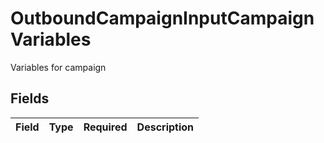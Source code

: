 # OutboundCampaignInputCampaignVariables

Variables for campaign


## Fields

| Field       | Type        | Required    | Description |
| ----------- | ----------- | ----------- | ----------- |
